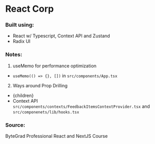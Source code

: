 # React Corp

### Built using:

- React w/ Typescript, Context API and Zustand
- Radix UI

### Notes:

1. useMemo for performance optimization

- `useMemo(() => {}, [])` in `src/components/App.tsx`

2. Ways around Prop Drilling

- {children}
- Context API `src/components/contexts/FeedbackItemsContextProvider.tsx` and `src/componenets/lib/hooks.tsx`

### Source:

ByteGrad Professional React and NextJS Course
